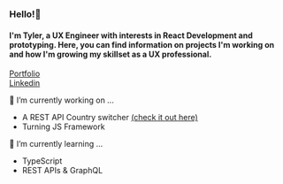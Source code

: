 ### Hello!👋  
#### I'm Tyler, a UX Engineer with interests in React Development and prototyping. Here, you can find information on projects I'm working on and how I'm growing my skillset as a UX professional.
[Portfolio](https://tylerhooks.com/)      
[Linkedin](https://www.linkedin.com/in/tyler-hooks-9214abb5/)

 🔭 I’m currently working on ... 
 + A REST API Country switcher 
     [(check it out here)](https://github.com/tylerhooks1/Country-API-with-color-switcher)
 + Turning JS Framework 
     
    
  🌱 I’m currently learning ...
  + TypeScript
  + REST APIs & GraphQL
  
<!--
**tylerhooks1/tylerhooks1** is a ✨ _special_ ✨ repository because its `README.md` (this file) appears on your GitHub profile.

Here are some ideas to get you started:

- 🔭 I’m currently working on ...
- 🌱 I’m currently learning ...
- 👯 I’m looking to collaborate on ...
- 🤔 I’m looking for help with ...
- 💬 Ask me about ...
- 📫 How to reach me: ...
- 😄 Pronouns: ...
- ⚡ Fun fact: ...
-->
